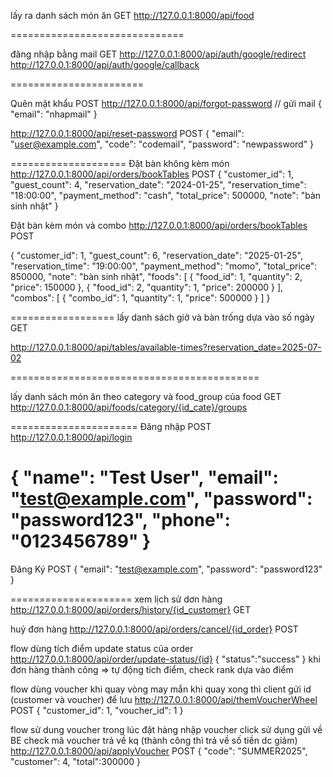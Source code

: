 lấy ra danh sách món ăn GET
http://127.0.0.1:8000/api/food

==============================

đăng nhập bằng mail GET
http://127.0.0.1:8000/api/auth/google/redirect
http://127.0.0.1:8000/api/auth/google/callback

=======================

Quên mật khẩu POST
http://127.0.0.1:8000/api/forgot-password // gửi mail
{
"email": "nhapmail"
}

http://127.0.0.1:8000/api/reset-password POST
{
"email": "user@example.com",
"code": "codemail",
"password": "newpassword"
}

====================
Đặt bàn không kèm món
http://127.0.0.1:8000/api/orders/bookTables POST
{
"customer_id": 1,
"guest_count": 4,
"reservation_date": "2024-01-25",
"reservation_time": "18:00:00",
"payment_method": "cash",
"total_price": 500000,
"note": "bàn sinh nhật"
}

Đặt bàn kèm món và combo
http://127.0.0.1:8000/api/orders/bookTables POST

{
"customer_id": 1,
"guest_count": 6,
"reservation_date": "2025-01-25",
"reservation_time": "19:00:00",
"payment_method": "momo",
"total_price": 850000,
"note": "bàn sinh nhật",
"foods": [
{
"food_id": 1,
"quantity": 2,
"price": 150000
},
{
"food_id": 2,
"quantity": 1,
"price": 200000
}
],
"combos": [
{
"combo_id": 1,
"quantity": 1,
"price": 500000
}
]
}

==================
lấy danh sách giờ và bàn trống dựa vào số ngày GET

http://127.0.0.1:8000/api/tables/available-times?reservation_date=2025-07-02

===========================================

lấy danh sách món ăn theo category và food_group của food GET
http://127.0.0.1:8000/api/foods/category/{id_cate}/groups

======================
Đăng nhập POST
http://127.0.0.1:8000/api/login

{
"name": "Test User",
"email": "test@example.com",
"password": "password123",
"phone": "0123456789"
}
======================
Đăng Ký POST
{
"email": "test@example.com",
"password": "password123"
}

=====================
xem lịch sử dơn hàng
http://127.0.0.1:8000/api/orders/history/{id_customer} GET

huỷ đơn hàng
http://127.0.0.1:8000/api/orders/cancel/{id_order} POST

flow dùng tích điểm
update status của order
http://127.0.0.1:8000/api/order/update-status/{id}
{
"status":"success"
}
khi đơn hàng thành công => tự động tích điểm, check rank dựa vào điểm

flow dùng voucher khi quay vòng may mắn
khi quay xong thì client gửi id (customer và voucher) để lưu
http://127.0.0.1:8000/api/themVoucherWheel POST
{
"customer_id": 1,
"voucher_id": 1
}

flow sử dung voucher
trong lúc đặt hàng nhập voucher click sử dụng gửi về BE check mã voucher trả về kq (thành công thì trả về số tiền dc giảm)
http://127.0.0.1:8000/api/applyVoucher POST
{
"code": "SUMMER2025",
"customer": 4,
"total":300000
}
